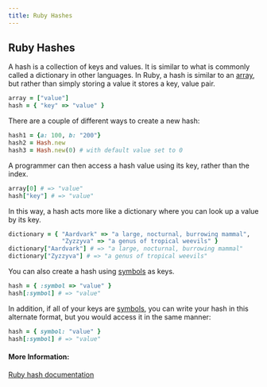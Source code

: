 ```yaml
---
title: Ruby Hashes
---
```


## Ruby Hashes

A hash is a collection of keys and values. It is similar to what is commonly called a dictionary in other languages. In Ruby, a hash is similar to an <a href='https://raw.githubusercontent.com/freeCodeCamp/guides/master/src/pages/ruby/ruby-arrays/index.md' target='_blank' rel='nofollow'>array</a>, but rather than simply storing a value it stores a key, value pair.
```ruby
array = ["value"]
hash = { "key" => "value" }
```

There are a couple of different ways to create a new hash:
```ruby
hash1 = {a: 100, b: "200"}
hash2 = Hash.new
hash3 = Hash.new(0) # with default value set to 0
```

A programmer can then access a hash value using its key, rather than the index.
```ruby
array[0] # => "value"
hash["key"] # => "value" 
```
In this way, a hash acts more like a dictionary where you can look up a value by its key.
```ruby
dictionary = { "Aardvark" => "a large, nocturnal, burrowing mammal", 
               "Zyzzyva" => "a genus of tropical weevils" }
dictionary["Aardvark"] # => "a large, nocturnal, burrowing mammal"
dictionary["Zyzzyva"] # => "a genus of tropical weevils"
```
You can also create a hash using [symbols](#) as keys.
```ruby
hash = { :symbol => "value" }
hash[:symbol] # => "value"
```
In addition, if all of your keys are [symbols](#), you can write your hash in this alternate format, but you would access it in the same manner:
```ruby
hash = { symbol: "value" }
hash[:symbol] # => "value"
```

#### More Information:
<a href='https://ruby-doc.org/core-2.4.2/Hash.html' target='_blank' rel='nofollow'>Ruby hash documentation</a>
